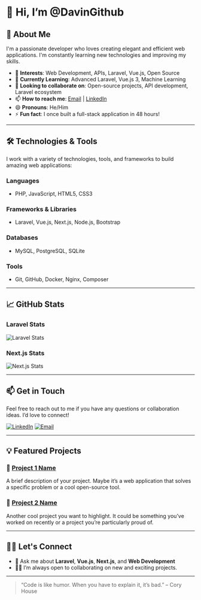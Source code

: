 # 👋 Hi, I’m @DavinGithub

## 🌟 About Me

I'm a passionate developer who loves creating elegant and efficient web applications. I'm constantly learning new technologies and improving my skills.

- 👀 **Interests**: Web Development, APIs, Laravel, Vue.js, Open Source
- 🌱 **Currently Learning**: Advanced Laravel, Vue.js 3, Machine Learning
- 💞️ **Looking to collaborate on**: Open-source projects, API development, Laravel ecosystem
- 📫 **How to reach me**: [Email](mailto:your-email@example.com) | [LinkedIn](https://www.linkedin.com/in/your-profile)
- 😄 **Pronouns**: He/Him
- ⚡ **Fun fact**: I once built a full-stack application in 48 hours!

---

## 🛠️ Technologies & Tools

I work with a variety of technologies, tools, and frameworks to build amazing web applications:

### **Languages**
- PHP, JavaScript, HTML5, CSS3

### **Frameworks & Libraries**
- Laravel, Vue.js, Next.js, Node.js, Bootstrap

### **Databases**
- MySQL, PostgreSQL, SQLite

### **Tools**
- Git, GitHub, Docker, Nginx, Composer

---

## 📈 GitHub Stats

### Laravel Stats
![Laravel Stats](https://github-readme-stats.vercel.app/api/top-langs/?username=DavinGithub&layout=compact&langs_count=6&hide=html&theme=radical)

### Next.js Stats
![Next.js Stats](https://github-readme-stats.vercel.app/api?username=DavinGithub&show_icons=true&count_private=true&theme=radical)

---

## 📫 Get in Touch

Feel free to reach out to me if you have any questions or collaboration ideas. I’d love to connect!

[![LinkedIn](https://img.shields.io/badge/LinkedIn-%230077B5.svg?&style=for-the-badge&logo=linkedin&logoColor=white)](https://www.linkedin.com/in/your-profile)
[![Email](https://img.shields.io/badge/Email-%23D14836.svg?&style=for-the-badge&logo=gmail&logoColor=white)](mailto:your-email@example.com)

---

## 💡 Featured Projects

### 🚀 [Project 1 Name](https://github.com/DavinGithub/project-1)
A brief description of your project. Maybe it’s a web application that solves a specific problem or a cool open-source tool.

### 🎯 [Project 2 Name](https://github.com/DavinGithub/project-2)
Another cool project you want to highlight. It could be something you’ve worked on recently or a project you’re particularly proud of.

---

## 👨‍💻 Let's Connect

- 💬 Ask me about **Laravel**, **Vue.js**, **Next.js**, and **Web Development**
- 🧑‍💻 I’m always open to collaborating on new and exciting projects.

---

> “Code is like humor. When you have to explain it, it’s bad.” – Cory House
